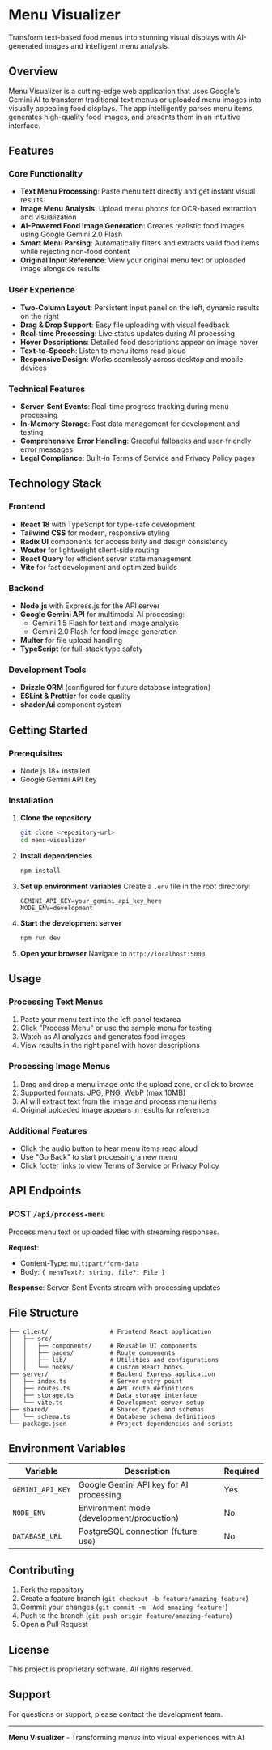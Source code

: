 # Menu Visualizer

Transform text-based food menus into stunning visual displays with AI-generated images and intelligent menu analysis.

## Overview

Menu Visualizer is a cutting-edge web application that uses Google's Gemini AI to transform traditional text menus or uploaded menu images into visually appealing food displays. The app intelligently parses menu items, generates high-quality food images, and presents them in an intuitive interface.

## Features

### Core Functionality
- **Text Menu Processing**: Paste menu text directly and get instant visual results
- **Image Menu Analysis**: Upload menu photos for OCR-based extraction and visualization
- **AI-Powered Food Image Generation**: Creates realistic food images using Google Gemini 2.0 Flash
- **Smart Menu Parsing**: Automatically filters and extracts valid food items while rejecting non-food content
- **Original Input Reference**: View your original menu text or uploaded image alongside results

### User Experience
- **Two-Column Layout**: Persistent input panel on the left, dynamic results on the right
- **Drag & Drop Support**: Easy file uploading with visual feedback
- **Real-time Processing**: Live status updates during AI processing
- **Hover Descriptions**: Detailed food descriptions appear on image hover
- **Text-to-Speech**: Listen to menu items read aloud
- **Responsive Design**: Works seamlessly across desktop and mobile devices

### Technical Features
- **Server-Sent Events**: Real-time progress tracking during menu processing
- **In-Memory Storage**: Fast data management for development and testing
- **Comprehensive Error Handling**: Graceful fallbacks and user-friendly error messages
- **Legal Compliance**: Built-in Terms of Service and Privacy Policy pages

## Technology Stack

### Frontend
- **React 18** with TypeScript for type-safe development
- **Tailwind CSS** for modern, responsive styling
- **Radix UI** components for accessibility and design consistency
- **Wouter** for lightweight client-side routing
- **React Query** for efficient server state management
- **Vite** for fast development and optimized builds

### Backend
- **Node.js** with Express.js for the API server
- **Google Gemini API** for multimodal AI processing:
  - Gemini 1.5 Flash for text and image analysis
  - Gemini 2.0 Flash for food image generation
- **Multer** for file upload handling
- **TypeScript** for full-stack type safety

### Development Tools
- **Drizzle ORM** (configured for future database integration)
- **ESLint & Prettier** for code quality
- **shadcn/ui** component system

## Getting Started

### Prerequisites
- Node.js 18+ installed
- Google Gemini API key

### Installation

1. **Clone the repository**
   ```bash
   git clone <repository-url>
   cd menu-visualizer
   ```

2. **Install dependencies**
   ```bash
   npm install
   ```

3. **Set up environment variables**
   Create a `.env` file in the root directory:
   ```env
   GEMINI_API_KEY=your_gemini_api_key_here
   NODE_ENV=development
   ```

4. **Start the development server**
   ```bash
   npm run dev
   ```

5. **Open your browser**
   Navigate to `http://localhost:5000`

## Usage

### Processing Text Menus
1. Paste your menu text into the left panel textarea
2. Click "Process Menu" or use the sample menu for testing
3. Watch as AI analyzes and generates food images
4. View results in the right panel with hover descriptions

### Processing Image Menus
1. Drag and drop a menu image onto the upload zone, or click to browse
2. Supported formats: JPG, PNG, WebP (max 10MB)
3. AI will extract text from the image and process menu items
4. Original uploaded image appears in results for reference

### Additional Features
- Click the audio button to hear menu items read aloud
- Use "Go Back" to start processing a new menu
- Click footer links to view Terms of Service or Privacy Policy

## API Endpoints

### POST `/api/process-menu`
Process menu text or uploaded files with streaming responses.

**Request**: 
- Content-Type: `multipart/form-data`
- Body: `{ menuText?: string, file?: File }`

**Response**: Server-Sent Events stream with processing updates

## File Structure

```
├── client/                 # Frontend React application
│   ├── src/
│   │   ├── components/     # Reusable UI components
│   │   ├── pages/          # Route components
│   │   ├── lib/            # Utilities and configurations
│   │   └── hooks/          # Custom React hooks
├── server/                 # Backend Express application
│   ├── index.ts            # Server entry point
│   ├── routes.ts           # API route definitions
│   ├── storage.ts          # Data storage interface
│   └── vite.ts             # Development server setup
├── shared/                 # Shared types and schemas
│   └── schema.ts           # Database schema definitions
└── package.json            # Project dependencies and scripts
```

## Environment Variables

| Variable | Description | Required |
|----------|-------------|----------|
| `GEMINI_API_KEY` | Google Gemini API key for AI processing | Yes |
| `NODE_ENV` | Environment mode (development/production) | No |
| `DATABASE_URL` | PostgreSQL connection (future use) | No |

## Contributing

1. Fork the repository
2. Create a feature branch (`git checkout -b feature/amazing-feature`)
3. Commit your changes (`git commit -m 'Add amazing feature'`)
4. Push to the branch (`git push origin feature/amazing-feature`)
5. Open a Pull Request

## License

This project is proprietary software. All rights reserved.

## Support

For questions or support, please contact the development team.

---

**Menu Visualizer** - Transforming menus into visual experiences with AI